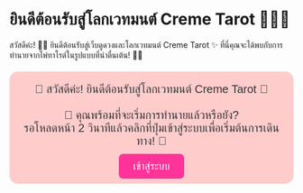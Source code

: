 # ยินดีต้อนรับสู่โลกเวทมนต์ Creme Tarot 🧙‍♀️✨

สวัสดีค่ะ! 🌸🌟 ยินดีต้อนรับสู่เว็บดูดวงและโลกเวทมนต์ Creme Tarot ✨ ที่นี่คุณจะได้พบกับการทำนายจากไพ่ทาโรต์ในรูปแบบที่น่าตื่นเต้น! 💖💫

<div style="text-align: center; background-color: #FFCCCC; border-radius: 15px; padding: 20px; margin-top: 20px; font-family: 'Sarabun', sans-serif; color: #333; font-size: 20px;">
    🌟 สวัสดีค่ะ! ยินดีต้อนรับสู่โลกเวทมนต์ Creme Tarot 🌟<br><br>
    🎴 คุณพร้อมที่จะเริ่มการทำนายแล้วหรือยัง? <br>
    รอโหลดหน้า 2 วินาทีแล้วคลิกที่ปุ่มเข้าสู่ระบบเพื่อเริ่มต้นการเดินทาง! 🧭<br><br>
    <a href="login.html" style="background-color: #FF3399; color: white; padding: 12px 25px; text-decoration: none; border-radius: 8px; font-size: 18px;">เข้าสู่ระบบ</a>
</div>

<script>
    // ให้ทำการโหลดแล้วไปที่หน้า login.html หลังจาก 2 วินาที
    setTimeout(function() {
        window.location.href = 'home/login.html'; // ไปที่หน้า login
    }, 3000); // 3 วินาที
</script>
